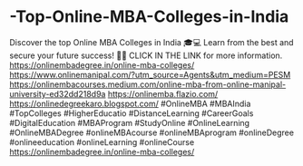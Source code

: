 # -Top-Online-MBA-Colleges-in-India
Discover the top Online MBA Colleges in India 🎓💻 Learn from the best and secure your future success! 💼🌟 CLICK IN THE LINK for more information. 
https://onlinembadegree.in/online-mba-colleges/
https://www.onlinemanipal.com/?utm_source=Agents&utm_medium=PESM
https://onlinembacourses.medium.com/online-mba-from-online-manipal-university-ed32dd218d9a
https://onlinemba.flazio.com/
https://onlinedegreekaro.blogspot.com/
#OnlineMBA #MBAIndia #TopColleges #HigherEducatio #DistanceLearning #CareerGoals #DigitalEducation #MBAProgram #StudyOnline #OnlineLearning #OnlineMBADegree #onlineMBAcourse #onlineMBAprogram #onlineDegree #onlineeducation #onlineLearning #onlineCourse
https://onlinembadegree.in/online-mba-colleges/
